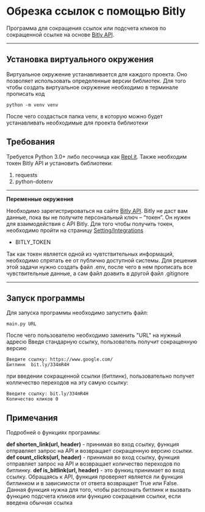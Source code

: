 # Обрезка ссылок с помощью Bitly

Программа для сокращения ссылок или подсчета кликов по сокращенной ссылке на основе [Bitly API](https://dev.bitly.com/).

---

## Установка виртуального окружения

Виртуальное окружение устанавливается для каждого проекта. Оно позволяет использовать определенные версии библиотек. Для того чтобы создать виртуальное окружение необходимо в терминале прописать код

```
python -m venv venv
```
После чего создасться папка venv, в которую можно будет устанавливать необходимые для проекта библиотеки

## Требования

Требуется Python 3.0+ либо песочница как [Repl.it](https://replit.com/). Также необходим токен Bitly API и установить библиотеки:
1. requests
2. python-dotenv

---

__Переменные окружения__

Необходимо зарегистрироваться на сайте [Bitly API](https://dev.bitly.com/). Bitly не даст вам данные, пока вы не получите персональный ключ – “токен”. Он нужен для взаимодействия с API Bitly. Для того чтобы получить токен, необходимо пройти на страницу [Setting/Integrations](https://app.bitly.com/settings/integrations/)

* BITLY_TOKEN

Так как токен является одной из чувтствительных информаций, необходимо спрятать ее от публично доступной системы. Для решения этой задачи нужно создать файл .env, после чего в нем прописать все чувствительные данные, а сам файл доавить в другой файл .gitignore

---

## Запуск программы

Для запуска программы необходимо запустить файл:
```
main.py URL
```
После чего пользователю необходимо заменить "URL" на нужный адресю Введя стандарную ссылку, пользователь получит сокращенную версию
```
Введите ссылку: https://www.google.com/
Битлинк  bit.ly/334mR4H
```
при введении сокращенной ссылки (битлинк), пользовательно получет колличество переходов на эту самую ссылку:
```
Введите ссылку: bit.ly/334mR4H
Количество кликов 0 
```

## Примечания

Подробней о функциях программы:

__def shorten_link(url, header)__ - принимая во вход ссылку, функция отправляет запрос на API и возвращает сокращенную версию ссылки.
__def count_clicks(url, header)__ - принимая во вход ссылку, функция отправляет запрос на API и возвращает количество переходов по битлинку.
__def is_bitlink(url, header)__ - это функиц принимает во вход ссылку. Обращаясь к API, функция проверяет является ли функция битлинком и в зависимости от ответа возвращает True или False. Данная функция нужна для того, чтобы распознать битлинк и вызвать функцию подсчета кликов или функцию сокращения ссылки, если введена обычная ссылка